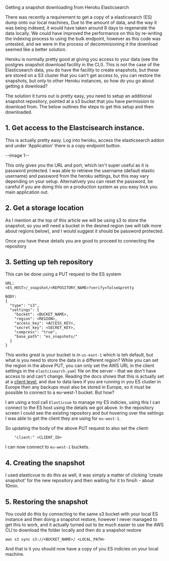 Getting a snapshot downloading from Heroku Elasticsearch

There was recently a requirement to get a copy of a elasticsearch (ES) dump onto our local machines,
Due to the amount of data, and the way it was being indexed, it would have taken around 8 days to
regenerate the data locally. We could have improved the performance on this by re-writing the indexing
process to using the bulk endpoint, however as this code was untested, and we were in the process of
decommisioning it the download seemed like a better solution.

Heroku is normally pretty good at giving you access to your data (see the postgres snapshot download
facility in the CLI). This is not the case of the Elasticsearch data, you do have the facility to create
snapshots, but these are stored on a S3 cluster that you can't get access to, you can restore
the snapshots, but only to other Heroku instances, so how do you go about getting a download?

The solution it turns out is pretty easy, you need to setup an additional snapshot repository,
pointed at a s3 bucket that you have permission to download from. The below outlines the steps
to get this setup and then downloaded.

## 1. Get access to the Elastcisearch instance.

This is actually pretty easy. Log into heroku, access the elasticsearch addon and under 'Application'
there is a copy endpoint button.

--image 1--

This only gives you the URL and port, which isn't super useful as it is password protected. I was able to retrieve
the username (default elastic username) and password from the heroku settings, but this may vary depending on
your setup. Alternatively you can reset the password, be careful if you are doing this on a production
system as you easy lock you main application out.

## 2. Get a storage location

As I mention at the top of this article we will be using s3 to store the snapshot, so you will need a bucket
in the desired region (we will talk more about regions below), and I would suggest it should be password protected.

Once you have these details you are good to proceed to connecting the repository

## 3. Setting up teh repository

This can be done using a PUT request to the ES system

```
URL:
<ES_HOST>/_snapshot/<REPOSITORY_NAME>?verify=false&pretty

BODY:
{
  "type": "s3",
  "settings": {
    "bucket": <BUCKET_NAME>,
    "region": <REGION>,
    "access_key": <ACCESS_KEY>,
    "secret_key": <SECRET_KEY>,
    "compress": "true",
    "base_path": "es_snapshots/"
  }
}
```

This works great is your bucket is in `us-east-1` which is teh default, but what is you need to store
the data in a different region? While you can set the region in the above PUT, you can only set the AWS
URL in the client settings in the  `elastcisearch.yaml` file
on the server - that we don't have access to and can't change. Reading the docs shows that this is actually
set at a [client level](https://www.elastic.co/guide/en/elasticsearch/plugins/current/repository-s3-client.html),
and due to data laws if you are running in you ES cluster in Europe then any backups must also be stored in
Europe, so it must be possible to connect to a eu-west-1 bucket. But how?

I am using a tool call `Elasticvue` to manage my ES indicies, using this I can connect to the ES host using the
details we got above. In the repository screen I could see the existing repository and but hovering over the settings
I was able to get the client they are using for `eu-west-1`.

So updating the body of the above PUT request to also set the client:

```
    "client:" <CLIENT_ID>
```

I can now connect to `eu-west-1` buckets.

## 4. Creating the snapshot

I used elasticvue to do this as well, it was simply a matter of clicking 'create snapshot' for the new repository and then waiting for it to finsih - about 10min.

## 5. Restoring the snapshot

You could do this by connecting to the same s3 bucket with your local ES instance and then doing a snapshot
restore, however I never managed to get this to work, and it actually turned out to be much easier to use
the AWS CLI to download the folder locally and then do a snapshot restore

```
aws s3 sync s3://<BUCKET_NAME>/ <LOCAL_PATH>
```

And that is it you should now have a copy of you ES indicies on your local machine.
